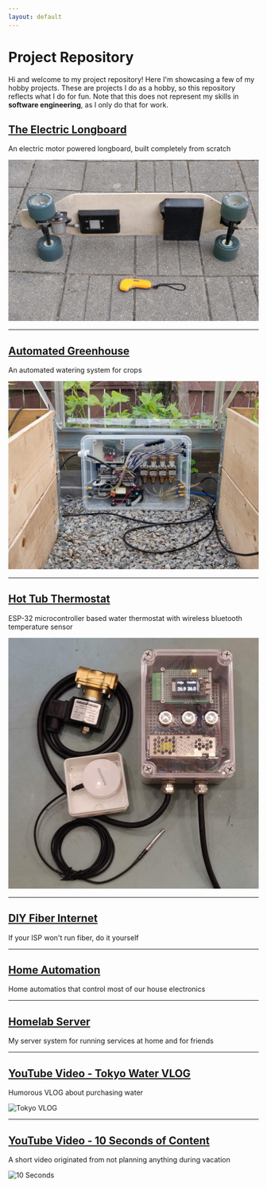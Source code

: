 ```yaml
---
layout: default
---
```


# Project Repository

Hi and welcome to my project repository! Here I'm showcasing a few of my hobby projects.
These are projects I do as a hobby, so this repository reflects what I do for fun. Note that this does not represent my skills in **software engineering**, as I only do that for work.


## [The Electric Longboard](./longboard.html)
An electric motor powered longboard, built completely from scratch

![Longboard](\assets\longboard_1.jpg)

* * *

## [Automated Greenhouse](./greenhouse.html)
An automated watering system for crops

![Greenouse](\assets\greenhouse_1.jpg)

* * *

## [Hot Tub Thermostat](./hot-tub.html)
ESP-32 microcontroller based water thermostat with wireless bluetooth temperature sensor

![Complete device](https://raw.githubusercontent.com/MikkoTervala/hot-tub-thermostat/main/images/complete_device.jpeg)

* * *

## [DIY Fiber Internet](./fiber.html)
If your ISP won't run fiber, do it yourself

* * *

## [Home Automation](./home-automation.html)
Home automatios that control most of our house electronics

* * *

## [Homelab Server](./homelab.html)
My server system for running services at home and for friends

* * *

## [YouTube Video - Tokyo Water VLOG](./youtube-tokyo.html)
Humorous VLOG about purchasing water

![Tokyo VLOG](https://img.youtube.com/vi/C43wg2ndKJQ/0.jpg)

* * *

## [YouTube Video - 10 Seconds of Content](./youtube-10seconds.html)
A short video originated from not planning anything during vacation

![10 Seconds](https://img.youtube.com/vi/9oCMNCKRKa0/0.jpg)

